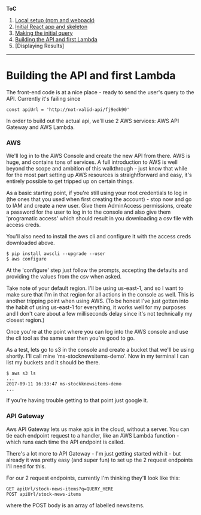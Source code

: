 **ToC**
1. [Local setup (npm and webpack)](https://github.com/smrkem/stockdata2/blob/master/docs/local-setup.md)
2. [Initial React app and skeleton](https://github.com/smrkem/stockdata2/blob/master/docs/initial-react-app.md)
3. [Making the initial query](https://github.com/smrkem/stockdata2/blob/master/docs/making-initial-query.md)
4. [Building the API and first Lambda](https://github.com/smrkem/stockdata2/blob/master/docs/building-api-lambda1.md)
5. [Displaying Results]  

***  

# Building the API and first Lambda  

The front-end code is at a nice place - ready to send the user's query to the API. Currently it's failing since
```
const apiUrl = 'http://not-valid-api/fj9edk90'  
```  

In order to build out the actual api, we'll use 2 AWS services: AWS API Gateway and AWS Lambda.  

### AWS

We'll log in to the AWS Console and create the new API from there. AWS is huge, and contains tons of services. A full introduction to AWS is well beyond the scope and ambition of this walkthrough - just know that while for the most part setting up AWS resources is straightforward and easy, it's entirely possible to get tripped up on certain things.  

As a basic starting point, if you're still using your root credentials to log in (the ones that you used when first creating the account) - stop now and go to IAM and create a new user. Give them AdminAccess permissions, create a password for the user to log in to the console and also give them 'programatic access' which should result in you downloading a csv file with access creds.

You'll also need to install the aws cli and configure it with the access creds downloaded above.  
```
$ pip install awscli --upgrade --user
$ aws configure  
```
At the 'configure' step just follow the prompts, accepting the defaults and providing the values from the csv when asked.  

Take note of your default region. I'll be using us-east-1, and so I want to make sure that I'm in that region for all actions in the console as well. This is another tripping point when using AWS. (To be honest I've just gotten into the habit of using us-east-1 for everything, it works well for my purposes and I don't care about a few milliseconds delay since it's not technically my closest region.)

Once you're at the point where you can log into the AWS console and use the cli tool as the same user then you're good to go.  

As a test, lets go to s3 in the console and create a bucket that we'll be using shortly. I'll call mine 'ms-stocknewsitems-demo'. Now in my terminal I can list my buckets and it should be there.  
```
$ aws s3 ls
...
2017-09-11 16:33:47 ms-stockknewsitems-demo
...
```  

If you're having trouble getting to that point just google it.  

### API Gateway  

Aws API Gateway lets us make apis in the cloud, without a server. You can tie each endpoint request to a handler, like an AWS Lambda function - which runs each time the API endpoint is called.

There's a lot more to API Gateway - I'm just getting started with it - but already it was pretty easy (and super fun) to set up the 2 request endpoints I'll need for this.  

For our 2 request endpoints, currently I'm thinking they'll look like this:  
```
GET apiUrl/stock-news-items?q=QUERY_HERE
POST apiUrl/stock-news-items
```  
where the POST body is an array of labelled newsitems.
